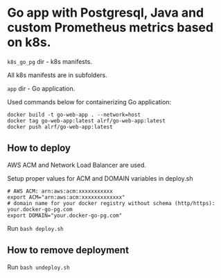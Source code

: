 # Go app with Postgresql, Java and custom Prometheus metrics based on k8s.

`k8s_go_pg` dir - k8s manifests.

All k8s manifests are in subfolders.

`app` dir - Go application.

Used commands below for containerizing Go application:

```
docker build -t go-web-app . --network=host
docker tag go-web-app:latest alrf/go-web-app:latest
docker push alrf/go-web-app:latest
```

## How to deploy

AWS ACM and Network Load Balancer are used.

Setup proper values for ACM and DOMAIN variables in deploy.sh

```
# AWS ACM: arn:aws:acm:xxxxxxxxxxx
export ACM="arn:aws:acm:xxxxxxxxxxxxx"
# domain name for your docker registry without schema (http/https): your.docker-go-pg.com
export DOMAIN="your.docker-go-pg.com"
```

Run `bash deploy.sh`

## How to remove deployment

Run `bash undeploy.sh`

